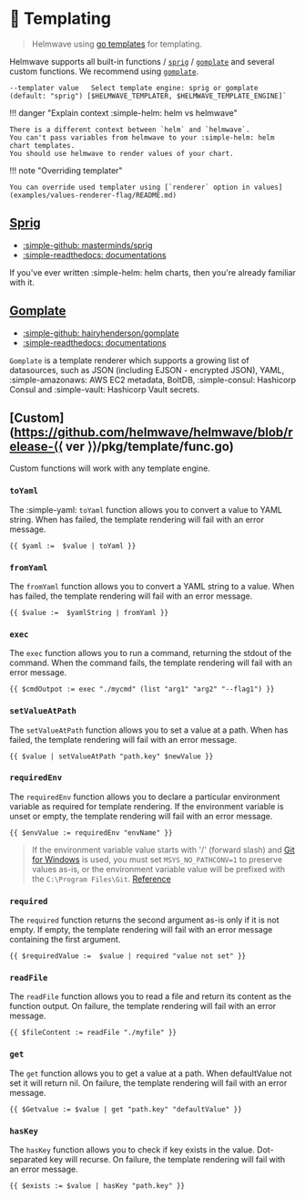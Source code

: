 

# 📄 Templating

> Helmwave using [go templates](https://godoc.org/text/template) for templating.

Helmwave supports all built-in functions / [`sprig`](#sprig) / [`gomplate`](#gomplate) and several custom functions.
We recommend using [`gomplate`](#gomplate).


```shell title="flag"
--templater value   Select template engine: sprig or gomplate (default: "sprig") [$HELMWAVE_TEMPLATER, $HELMWAVE_TEMPLATE_ENGINE]`
```

!!! danger "Explain context :simple-helm: helm vs helmwave"

    There is a different context between `helm` and `helmwave`.
    You can't pass variables from helmwave to your :simple-helm: helm chart templates.
    You should use helmwave to render values of your chart.


!!! note "Overriding templater"

    You can override used templater using [`renderer` option in values](examples/values-renderer-flag/README.md)


## [Sprig](http://masterminds.github.io/sprig/)

- [:simple-github:  masterminds/sprig](https://github.com/Masterminds/sprig)
- [:simple-readthedocs: documentations](http://masterminds.github.io/sprig/)

If you've ever written :simple-helm: helm charts, then you're already familiar with it.

## [Gomplate](https://docs.gomplate.ca/)

- [:simple-github:  hairyhenderson/gomplate](https://github.com/hairyhenderson/gomplate)
- [:simple-readthedocs: documentations](https://gomplate.ca/)


`Gomplate` is a template renderer which supports a growing list of datasources,
such as JSON (including EJSON - encrypted JSON), YAML, :simple-amazonaws: AWS EC2 metadata, BoltDB, :simple-consul: Hashicorp Consul and :simple-vault: Hashicorp Vault secrets.

## [Custom](https://github.com/helmwave/helmwave/blob/release-⟨⟨ ver ⟩⟩/pkg/template/func.go)

Custom functions will work with any template engine.

### `toYaml`

The :simple-yaml: `toYaml` function allows you to convert a value to YAML string. When has failed, the template rendering will fail with an error message.

```shell
{{ $yaml :=  $value | toYaml }}
```

### `fromYaml`

The `fromYaml` function allows you to convert a YAML string to a value. When has failed, the template rendering will fail with an error message.

```shell
{{ $value :=  $yamlString | fromYaml }}
```

### `exec`

The `exec` function allows you to run a command, returning the stdout of the command. When the command fails, the template rendering will fail with an error message.

```shell
{{ $cmdOutpot := exec "./mycmd" (list "arg1" "arg2" "--flag1") }}
```

### `setValueAtPath`

The `setValueAtPath` function allows you to set a value at a path. When has failed, the template rendering will fail with an error message.

```shell
{{ $value | setValueAtPath "path.key" $newValue }}
```

### `requiredEnv`

The `requiredEnv` function allows you to declare a particular environment variable as required for template rendering.
If the environment variable is unset or empty, the template rendering will fail with an error message.

```shell
{{ $envValue := requiredEnv "envName" }}
```

> If the environment variable value starts with '/' (forward slash) and [Git for Windows](https://git-scm.com/download/win) is used, you must set `MSYS_NO_PATHCONV=1` to preserve values as-is, or the environment variable value will be prefixed with the `C:\Program Files\Git`. [Reference](https://github.com/git-for-windows/build-extra/blob/main/ReleaseNotes.md#known-issues)

### `required`

The `required` function returns the second argument as-is only if it is not empty. If empty, the template rendering will fail with an error message containing the first argument.

```shell
{{ $requiredValue :=  $value | required "value not set" }}
```

### `readFile`

The `readFile` function allows you to read a file and return its content as the function output. On failure, the template rendering will fail with an error message.

```shell
{{ $fileContent := readFile "./myfile" }}
```

### `get`

The `get` function allows you to get a value at a path. When defaultValue not set it will return nil. On failure, the template rendering will fail with an error message.

```shell
{{ $Getvalue := $value | get "path.key" "defaultValue" }}
```

### `hasKey`

The `hasKey` function allows you to check if key exists in the value. Dot-separated key will recurse. On failure, the template rendering will fail with an error message.

```shell
{{ $exists := $value | hasKey "path.key" }}
```
